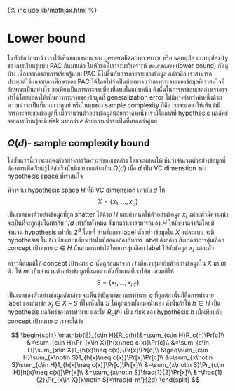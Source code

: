 {% include lib/mathjax.html %}
# Lower bound

ในหัวข้อก่อนหน้า เราได้เห็นขอบเขตบนของ generalization error หรือ sample complexity ของการเรียนรู้แบบ PAC กันมาแล้ว
ในหัวข้อนี้เราจะมาวิเคราะห์ _ขอบเขตล่าง_ (lower bound) กันดูบ้าง เนื่องจากกรอบการเรียนรู้แบบ PAC นี้ไม่ขึ้นกับการกระจายของข้อมูล กล่าวคือ 
เราสามารถประยุกต์ใช้ผลจากการศึกษาของ PAC ได้โดยไม่จำเป็นต้องทราบว่าการกระจายของข้อมูลที่เราสนใจมีลักษณะเป็นอย่างไร
ขอเพียงเป็นการกระจายที่คงที่แบบใดแบบหนึ่ง ดังนั้นในการหาขอบเขตล่างเราอาจทำได้โดยแสดงให้เห็นการกระจายของข้อมูลที่ generalization error ไม่มีทางต่ำกว่าค่าหนึ่งด้วยความน่าจะเป็นที่มากกว่าศูนย์ หรือในมุมของ sample complexity ก็คือ เราจะแสดงให้เห็นว่ามีการกระจายของข้อมูลที่ เมื่อจำนวนตัวอย่างข้อมูลน้อยกว่าค่าหนึ่ง เรามีโอกาสที่ hypothesis ผลลัพธ์จากการเรียนรู้จะมี risk มากกว่า $\epsilon$ ด้วยความน่าจะเป็นที่มากกว่าศูนย์

## $\Omega(d)$- sample complexity bound
ในขั้นแรกนี้เราจะแสดงตัวอย่างการวิเคราะห์ขอบเขตล่าง โดยจะแสดงให้เห็นว่าจำนวนตัวอย่างข้อมูลที่ต้องการเพื่อเรียนรู้ให้สำเร็จนั้นมีขอบเขตล่างเป็น $\Omega(d)$ เมื่อ $d$ เป็น VC dimenstion ของ hypothesis space ที่เราสนใจ

พิจารณา hypothesis space $H$ ที่มี VC dimension เท่ากับ $d$ ให้ $$X=\{x_1,\dots,x_d\}$$ เป็นเซตของตัวอย่างข้อมูลที่ถูก shatter ได้ด้วย $H$ 
และกำหนดให้ตัวอย่างข้อมูล $x_i$ แต่ละตัวมีความน่าจะเป็นที่จะถูกสุ่มได้เท่ากับ $1/d$ เท่ากันทั้งหมด สังเกตว่าเราสามารถมอง $H$ ให้มีขนาดจำกัดโดยมีจำนวน hypothesis เท่ากับ $2^d$ โดยที่ สำหรับการ label ตัวอย่างข้อมูลใน $X$ แต่ละแบบ จะมี hypothesis ใน $H$ เพียงแบบเดียวเท่านั้นที่สอดคล้องกับการ label ดังกล่าว สังเกตว่าการสุ่มเลือก concept เป้าหมาย $c\in H$ นั้นสามารถทำได้โดยการสุ่มเลือก label ให้กับข้อมูล $x_i$ แต่ละตัว

คราวนี้สมมติให้ concept เป้าหมาย $c$ นั้นถูกสุ่มมาจาก $H$ เมื่อเราสุ่มหยิบตัวอย่างข้อมูลใน $X$ มา $m$ ตัว ให้ $m'$ เป็นจำนวนตัวอย่างข้อมูลที่แตกต่างกันทั้งหมดที่เราได้มา สมมติให้ $$S=\{x_1,\dots,x_{m'}\}$$ เป็นเซตของตัวอย่างข้อมูลดังกล่าว จะเห็นว่าปัญหาของการทำนาย $c$ ที่ถูกต้องนั้นก็คือการทำนาย label ของสมาชิก $x_j\in X-S$ ที่ไม่เห็นใน $S$ ให้ถูกต้องทั้งหมดนั่นเอง ดังนั้นถ้าให้ $h\in H$ เป็น hypothesis ผลลัพธ์ของการทำนาย และให้ $R_c(h)$ เป็น risk ของ hypothesis $h$ เมื่อเทียบกับ concept เป้าหมาย $c$ เราจะได้ว่า

$$
\begin{split}
\mathbb{E}_{c\in H}[R_c(h)]&=\sum_{c\in H}R_c(h)\Pr[c]\\
&=\sum_{c\in H}\Pr_{x\in X}[h(x)\neq c(x)]\Pr[c]\\
&=\sum_{c\in H}\sum_{x\in X}1_{h(x)\neq c(x)}\Pr[x]\Pr[c]\\
&\geq\sum_{c\in H}\sum_{x\notin S}1_{h(x)\neq c(x)}\Pr[x]\Pr[c]\\
&=\sum_{x\notin S}\sum_{c\in H}1_{h(x)\neq c(x)}\Pr[c]\Pr[x]\\
&=\sum_{x\notin S}\Pr_{c\in H}[h(x)\neq c(x)]\Pr[x]\\
&=\sum_{x\notin S}\frac{1}{2}\Pr[x]\\
&=\frac{1}{2}\Pr_{x\in X}[x\notin S]=\frac{d-m'}{2d}
\end{split}
$$
